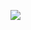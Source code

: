 [![](https://mermaid.ink/img/pako:eNp1kl1rwjAUhv9KyNUGiqb1-2IwrOCFoFjHLlIvztrjDGuTEtMNaf3vi7ZqhC0XISfP-XjzkpLGKkE6oZ8a8j3ZBJEkdtU7K9_C2frUBKTdfqmWEivi8QV-Y0rY1kWbH1URv0HeI9prtHW9BvoW1ti7N-3z0BQJStNZwAd5NQblOdoSN_MyY8Dn6mBS1NsHVM8Y8lUKxxvrX9gacxC6GvH5MmjA6AKmSh6MLmIjlKxYt0YDt2bM30FbIZ0paCQb-Lq1Hv_VoVxpIWORQ9rYNnSbMcYDBEnUjoS50uZwdYn9r4Z1z4x5T2Ewe7765t99Y77zKv_uEuu5yo0j3Hf9Yv1a0vImibZohjoDkdhvUZ5LImr2mGFEJ_aY4A6K1EQ0kiebWuQJGJwlwihNJ1Y9tigURoVHGV_jOicQYD9ZVl-efgEyLMVb)](https://mermaid.live/edit#pako:eNp1kl1rwjAUhv9KyNUGiqb1-2IwrOCFoFjHLlIvztrjDGuTEtMNaf3vi7ZqhC0XISfP-XjzkpLGKkE6oZ8a8j3ZBJEkdtU7K9_C2frUBKTdfqmWEivi8QV-Y0rY1kWbH1URv0HeI9prtHW9BvoW1ti7N-3z0BQJStNZwAd5NQblOdoSN_MyY8Dn6mBS1NsHVM8Y8lUKxxvrX9gacxC6GvH5MmjA6AKmSh6MLmIjlKxYt0YDt2bM30FbIZ0paCQb-Lq1Hv_VoVxpIWORQ9rYNnSbMcYDBEnUjoS50uZwdYn9r4Z1z4x5T2Ewe7765t99Y77zKv_uEuu5yo0j3Hf9Yv1a0vImibZohjoDkdhvUZ5LImr2mGFEJ_aY4A6K1EQ0kiebWuQJGJwlwihNJ1Y9tigURoVHGV_jOicQYD9ZVl-efgEyLMVb)
